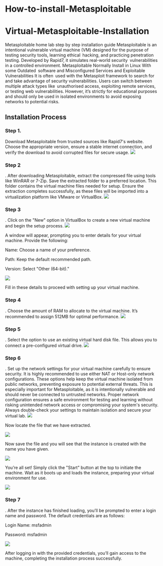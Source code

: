 # How-to-install-Metasploitable
# Virtual-Metasploitable-Installation
Metasploitable home lab step by step installation guide Metasploitable is an intentional vulnerable virtual machine (VM) designed for the purpose of testing security tools, learning ethical hacking, and practicing penetration testing. Developed by Rapid7, it simulates real-world security vulnerabilities in a controlled environment. Metasploitable Normally Install in Linux With some Outdated software and Misconfigured Services and Exploitable Vulnerabilities It is often used with the Metasploit framework to search for and take advantage of security vulnerabilities. Users can switch between multiple attack types like unauthorised access, exploiting remote services, or testing web vulnerabilities. However, it’s strictly for educational purposes and should only be used in isolated environments to avoid exposing networks to potential risks.

<h2>Installation Process</h2>
<h3>Step 1.</h3>
Download Metasploitable from trusted sources like Rapid7's website. Choose the appropriate version, ensure a stable internet connection, and verify the download to avoid corrupted files for secure usage.




<img src="Folder/met1.jpg">






<h3>Step 2</h3>
.
After downloading Metasploitable, extract the compressed file using tools like WinRAR or 7-Zip. Save the extracted folder to a preferred location. This folder contains the virtual machine files needed for setup. Ensure the extraction completes successfully, as these files will be imported into a virtualization platform like VMware or VirtualBox.



<img src="Folder/met2.jpg">



<h3>Step 3</h3>
.
Click on the "New" option in VirtualBox to create a new virtual machine and begin the setup process.





<img src="Folder/met3.jpg">



A window will appear, prompting you to enter details for your virtual machine. Provide the following:

Name: Choose a name of your preference.

Path: Keep the default recommended path.

Version: Select "Other (64-bit)."



<img src="Folder/met4.jpg">




Fill in these details to proceed with setting up your virtual machine.

<h3>Step 4</h3>
.
Choose the amount of RAM to allocate to the virtual machine. It’s recommended to assign 512MB for optimal performance.




<img src="Folder/met5.jpg">



<h3>Step 5</h3>
.
Select the option to use an existing virtual hard disk file. This allows you to connect a pre-configured virtual drive.




<img src="Folder/met6.png">



<h3>Step 6</h3>
.
Set up the network settings for your virtual machine carefully to ensure security. It is highly recommended to use either NAT or Host-only network configurations. These options help keep the virtual machine isolated from public networks, preventing exposure to potential external threats. This is especially important for Metasploitable, as it is intentionally vulnerable and should never be connected to untrusted networks. Proper network configuration ensures a safe environment for testing and learning without risking unintended network access or compromising your system's security. Always double-check your settings to maintain isolation and secure your virtual lab.




<img src="Folder/met7.jpg">



Now locate the file that we have extracted.




<img src="Folder/met8.jpg">



Now save the file and you will see that the instance is created with the name you have given.



<img src="Folder/met9.jpg">



You’re all set! Simply click the "Start" button at the top to initiate the machine. Wait as it boots up and loads the instance, preparing your virtual environment for use.




<img src="Folder/met10.png">



<h3>Step 7</h3>
.
After the instance has finished loading, you’ll be prompted to enter a login name and password. The default credentials are as follows:

Login Name: msfadmin

Password: msfadmin



<img src="Folder/met11.jpg">



After logging in with the provided credentials, you’ll gain access to the machine, completing the installation process successfully.
